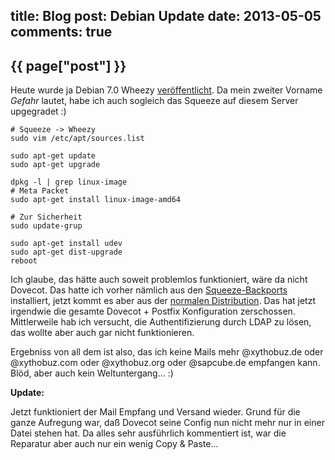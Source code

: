 title: Blog
post: Debian Update
date: 2013-05-05
comments: true
---

## {{ page["post"] }}
<!--%
from datetime import datetime
date = datetime.strptime(page["date"], "%Y-%m-%d").strftime("%B %d, %Y")
print "*Posted at %s.*" % date
%-->

Heute wurde ja Debian 7.0 Wheezy [veröffentlicht][deb]. Da mein zweiter Vorname *Gefahr* lautet, habe ich auch sogleich das Squeeze auf diesem Server upgegradet :)

    # Squeeze -> Wheezy
    sudo vim /etc/apt/sources.list

    sudo apt-get update
    sudo apt-get upgrade

    dpkg -l | grep linux-image
    # Meta Packet
    sudo apt-get install linux-image-amd64

    # Zur Sicherheit
    sudo update-grup

    sudo apt-get install udev
    sudo apt-get dist-upgrade
    reboot

Ich glaube, das hätte auch soweit problemlos funktioniert, wäre da nicht Dovecot. Das hatte ich vorher nämlich aus den [Squeeze-Backports][bp] installiert, jetzt kommt es aber aus der [normalen Distribution][no]. Das hat jetzt irgendwie die gesamte Dovecot + Postfix Konfiguration zerschossen. Mittlerweile hab ich versucht, die Authentifizierung durch LDAP zu lösen, das wollte aber auch gar nicht funktionieren.

Ergebniss von all dem ist also, das ich keine Mails mehr @xythobuz.de oder @xythobuz.com oder @xythobuz.org oder @sapcube.de empfangen kann. Blöd, aber auch kein Weltuntergang... :)

**Update:**

Jetzt funktioniert der Mail Empfang und Versand wieder. Grund für die ganze Aufregung war, daß Dovecot seine Config nun nicht mehr nur in einer Datei stehen hat. Da alles sehr ausführlich kommentiert ist, war die Reparatur aber auch nur ein wenig Copy & Paste...

 [deb]: http://www.debian.org/News/2013/20130504
 [bp]: http://packages.debian.org/de/squeeze-backports/dovecot-core
 [no]: http://packages.debian.org/de/wheezy/dovecot-core